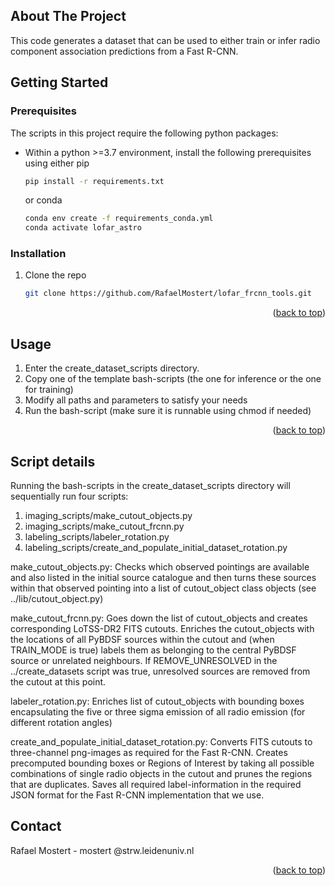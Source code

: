<!-- ABOUT THE PROJECT -->

## About The Project

This code generates a dataset that can be used to either train or infer radio component association predictions from a
Fast R-CNN.


<!-- GETTING STARTED -->

## Getting Started

### Prerequisites

The scripts in this project require the following python packages:

* Within a python >=3.7 environment, install the following prerequisites using either pip
  ```sh
  pip install -r requirements.txt
  ```
  or conda
  ```sh
  conda env create -f requirements_conda.yml
  conda activate lofar_astro
  ```

### Installation

1. Clone the repo
   ```sh
   git clone https://github.com/RafaelMostert/lofar_frcnn_tools.git
   ```

<p align="right">(<a href="#top">back to top</a>)</p>



<!-- USAGE EXAMPLES -->

## Usage

1. Enter the create_dataset_scripts directory.
2. Copy one of the template bash-scripts (the one for inference or the one for training)
3. Modify all paths and parameters to satisfy your needs
4. Run the bash-script (make sure it is runnable using chmod if needed)

<p align="right">(<a href="#top">back to top</a>)</p>

## Script details

Running the bash-scripts in the create_dataset_scripts directory will sequentially run four scripts:

1. imaging_scripts/make_cutout_objects.py
2. imaging_scripts/make_cutout_frcnn.py
3. labeling_scripts/labeler_rotation.py
4. labeling_scripts/create_and_populate_initial_dataset_rotation.py

make_cutout_objects.py:
Checks which observed pointings are available and also listed in the initial source catalogue and then turns
these sources within that observed pointing into a list of cutout_object
class objects (see ../lib/cutout_object.py)

make_cutout_frcnn.py:
Goes down the list of cutout_objects and creates corresponding LoTSS-DR2 FITS cutouts. Enriches the cutout_objects with
the locations of all PyBDSF sources within the cutout and
(when TRAIN_MODE is true) labels them as belonging to the central PyBDSF source or unrelated neighbours. If
REMOVE_UNRESOLVED in the ../create_datasets script was true, unresolved sources are removed from the cutout at this
point.

labeler_rotation.py:
Enriches list of cutout_objects with bounding boxes encapsulating the five or three sigma emission of all radio
emission (for different rotation angles)

create_and_populate_initial_dataset_rotation.py:
Converts FITS cutouts to three-channel png-images as required for the Fast R-CNN. Creates precomputed bounding boxes or
Regions of Interest by taking all possible combinations of single radio objects in the cutout and prunes the regions
that are duplicates. Saves all required label-information in the required JSON format for the Fast R-CNN implementation
that we use.

<!-- LICENSE 
## License

Distributed under the x License. See `LICENSE.txt` for more information.

<p align="right">(<a href="#top">back to top</a>)</p>
-->


<!-- CONTACT -->

## Contact

Rafael Mostert - mostert @strw.leidenuniv.nl

<p align="right">(<a href="#top">back to top</a>)</p>
